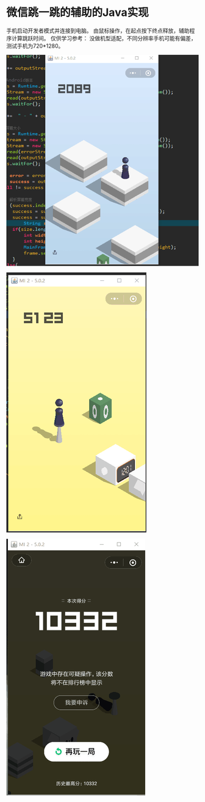 # 微信跳一跳的辅助的Java实现
手机启动开发者模式并连接到电脑。
由鼠标操作，在起点按下终点释放，辅助程序计算跳跃时间。
仅供学习参考：
没做机型适配，不同分辨率手机可能有偏差，测试手机为720*1280。


![image](https://github.com/Thuantanon/Wechat_Jump/blob/master/ADBTest/image/simple.png)

![image2](https://github.com/Thuantanon/Wechat_Jump/blob/master/ADBTest/image/result2.png)

![image3](https://github.com/Thuantanon/Wechat_Jump/blob/master/ADBTest/image/result.png)

